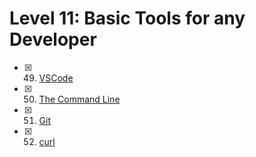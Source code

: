 # Level 11: Basic Tools for any Developer

- [x] 49. [VSCode](./49-vscode.md)
- [x] 50. [The Command Line](./50-cli.md)
- [x] 51. [Git](./51-git.md)
- [x] 52. [curl](./52-curl.md)
